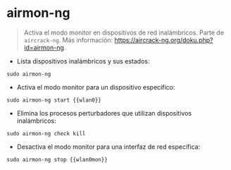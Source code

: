# airmon-ng

> Activa el modo monitor en dispositivos de red inalámbricos.
> Parte de `aircrack-ng`.
> Más información: <https://aircrack-ng.org/doku.php?id=airmon-ng>.

- Lista dispositivos inalámbricos y sus estados:

`sudo airmon-ng`

- Activa el modo monitor para un dispositivo específico:

`sudo airmon-ng start {{wlan0}}`

- Elimina los procesos perturbadores que utilizan dispositivos inalámbricos:

`sudo airmon-ng check kill`

- Desactiva el modo monitor para una interfaz de red específica:

`sudo airmon-ng stop {{wlan0mon}}`
